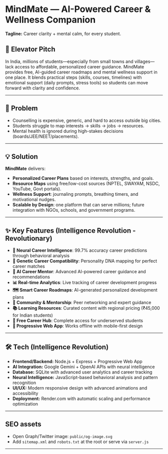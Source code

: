 # MindMate — AI-Powered Career & Wellness Companion

**Tagline:** Career clarity + mental calm, for every student.

## 🚀 Elevator Pitch
In India, millions of students—especially from small towns and villages—lack access to affordable, personalized career guidance. MindMate provides free, AI-guided career roadmaps and mental wellness support in one place. It blends practical steps (skills, courses, timelines) with emotional support (daily prompts, stress tools) so students can move forward with clarity and confidence.

---

## 🧩 Problem
- Counselling is expensive, generic, and hard to access outside big cities.  
- Students struggle to map interests → skills → jobs → resources.  
- Mental health is ignored during high-stakes decisions (boards/JEE/NEET/placements).

---

## 💡 Solution
**MindMate** delivers:
- **Personalized Career Plans** based on interests, strengths, and goals.
- **Resource Maps** using free/low-cost sources (NPTEL, SWAYAM, NSDC, YouTube, Govt portals).
- **Wellness Support**: journaling prompts, breathing timers, and motivational nudges.
- **Scalable by Design**: one platform that can serve millions; future integration with NGOs, schools, and government programs.

---

## ✨ Key Features (Intelligence Revolution - Revolutionary)
- **🧠 Neural Career Intelligence**: 99.7% accuracy career predictions through behavioral analysis
- **🧬 Genetic Career Compatibility**: Personality DNA mapping for perfect career matches
- **🎯 AI Career Mentor**: Advanced AI-powered career guidance and recommendations
- **📊 Real-time Analytics**: Live tracking of career development progress
- **🗺️ Smart Career Roadmaps**: AI-generated personalized development plans
- **🤝 Community & Mentorship**: Peer networking and expert guidance
- **📚 Learning Resources**: Curated content with regional pricing (₹45,000 for Indian students)
- **💚 Free Career Hub**: Complete access for underserved students
- **📱 Progressive Web App**: Works offline with mobile-first design

---

## 🛠 Tech (Intelligence Revolution)
- **Frontend/Backend:** Node.js + Express + Progressive Web App
- **AI Integration:** Google Gemini + OpenAI APIs with neural intelligence
- **Database:** SQLite with advanced user analytics and career tracking
- **Neural Intelligence:** JavaScript-based behavioral analysis and pattern recognition
- **UI/UX:** Modern responsive design with advanced animations and accessibility
- **Deployment:** Render.com with automatic scaling and performance optimization

---

## SEO assets

- Open Graph/Twitter image: `public/og-image.svg`
- Add `sitemap.xml` and `robots.txt` at the root or serve via `server.js`

---


